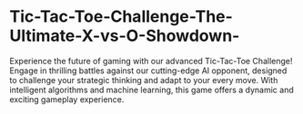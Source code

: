 # Tic-Tac-Toe-Challenge-The-Ultimate-X-vs-O-Showdown-
Experience the future of gaming with our advanced Tic-Tac-Toe Challenge! Engage in thrilling battles against our cutting-edge AI opponent, designed to challenge your strategic thinking and adapt to your every move. With intelligent algorithms and machine learning, this game offers a dynamic and exciting gameplay experience.
